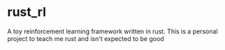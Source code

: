 # rust_rl
A toy reinforcement learning framework written in rust. This is a personal project to teach me rust and isn't expected to be good
